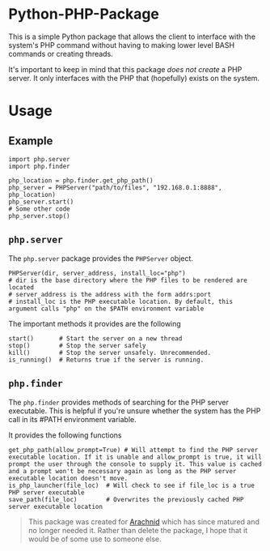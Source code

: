 # Python-PHP-Package

This is a simple Python package that allows the client to interface with the system's PHP command without having to making lower level BASH commands or creating threads.

It's important to keep in mind that this package *does not create* a PHP server. It only interfaces with the PHP that (hopefully) exists on the system.

# Usage
## Example
```python3
import php.server
import php.finder

php_location = php.finder.get_php_path()
php_server = PHPServer("path/to/files", "192.168.0.1:8888", php_location)
php_server.start()
# Some other code
php_server.stop()
```

## `php.server`
The `php.server` package provides the `PHPServer` object.
```  
PHPServer(dir, server_address, install_loc="php")
# dir is the base directory where the PHP files to be rendered are located
# server_address is the address with the form addrs:port 
# install_loc is the PHP executable location. By default, this argument calls "php" on the $PATH environment variable
```

The important methods it provides are the following
```
start()       # Start the server on a new thread
stop()        # Stop the server safely
kill()        # Stop the server unsafely. Unrecommended.
is_running()  # Returns true if the server is running.
```


## `php.finder`
The `php.finder` provides methods of searching for the PHP server executable. This is helpful if you're unsure whether the system has the PHP call in its #PATH environment variable.

It provides the following functions
```
get_php_path(allow_prompt=True) # Will attempt to find the PHP server executable location. If it is unable and allow_prompt is true, it will prompt the user through the console to supply it. This value is cached and a prompt won't be necessary again as long as the PHP server executable location doesn't move.
is_php_launcher(file_loc)  # Will check to see if file_loc is a true PHP server executable
save_path(file_loc)        # Overwrites the previously cached PHP server executable location
```

> This package was created for [Arachnid](https://github.com/jake-bickle/Arachnid) which has since matured and no longer needed it. Rather than delete the package, I hope that it would be of some use to someone else.
